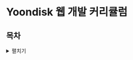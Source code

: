 # Yoondisk 웹 개발 커리큘럼

## 목차

<details><summary>펼치기</summary>
  <p>
    
  * 형상관리 시스템의 이해 
  * HTML과 웹의 기초
    
  </p>
</details>
